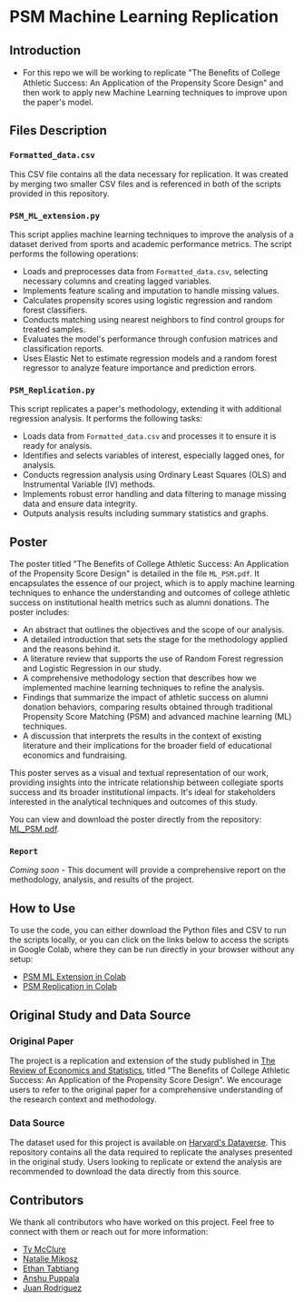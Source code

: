 # PSM Machine Learning Replication

## Introduction
* For this repo we will be working to replicate "The Beneﬁts of College Athletic Success: An Application of the Propensity Score Design" and then work to apply new Machine Learning techniques to improve upon the paper's model.

## Files Description

### `Formatted_data.csv`
This CSV file contains all the data necessary for replication. It was created by merging two smaller CSV files and is referenced in both of the scripts provided in this repository.

### `PSM_ML_extension.py`
This script applies machine learning techniques to improve the analysis of a dataset derived from sports and academic performance metrics. The script performs the following operations:
- Loads and preprocesses data from `Formatted_data.csv`, selecting necessary columns and creating lagged variables.
- Implements feature scaling and imputation to handle missing values.
- Calculates propensity scores using logistic regression and random forest classifiers.
- Conducts matching using nearest neighbors to find control groups for treated samples.
- Evaluates the model's performance through confusion matrices and classification reports.
- Uses Elastic Net to estimate regression models and a random forest regressor to analyze feature importance and prediction errors.

### `PSM_Replication.py`
This script replicates a paper's methodology, extending it with additional regression analysis. It performs the following tasks:
- Loads data from `Formatted_data.csv` and processes it to ensure it is ready for analysis.
- Identifies and selects variables of interest, especially lagged ones, for analysis.
- Conducts regression analysis using Ordinary Least Squares (OLS) and Instrumental Variable (IV) methods.
- Implements robust error handling and data filtering to manage missing data and ensure data integrity.
- Outputs analysis results including summary statistics and graphs.

## Poster

The poster titled "The Benefits of College Athletic Success: An Application of the Propensity Score Design" is detailed in the file `ML_PSM.pdf`. It encapsulates the essence of our project, which is to apply machine learning techniques to enhance the understanding and outcomes of college athletic success on institutional health metrics such as alumni donations. The poster includes:

- An abstract that outlines the objectives and the scope of our analysis.
- A detailed introduction that sets the stage for the methodology applied and the reasons behind it.
- A literature review that supports the use of Random Forest regression and Logistic Regression in our study.
- A comprehensive methodology section that describes how we implemented machine learning techniques to refine the analysis.
- Findings that summarize the impact of athletic success on alumni donation behaviors, comparing results obtained through traditional Propensity Score Matching (PSM) and advanced machine learning (ML) techniques.
- A discussion that interprets the results in the context of existing literature and their implications for the broader field of educational economics and fundraising.

This poster serves as a visual and textual representation of our work, providing insights into the intricate relationship between collegiate sports success and its broader institutional impacts. It's ideal for stakeholders interested in the analytical techniques and outcomes of this study.

You can view and download the poster directly from the repository: [ML_PSM.pdf](./ML_PSM.pdf).
### `Report`
*Coming soon* - This document will provide a comprehensive report on the methodology, analysis, and results of the project.

## How to Use
To use the code, you can either download the Python files and CSV to run the scripts locally, or you can click on the links below to access the scripts in Google Colab, where they can be run directly in your browser without any setup:

- [PSM ML Extension in Colab](https://colab.research.google.com/drive/1u4YxK_ndsvyyUrCngM23oq6DXMdRFQhu#scrollTo=KGAwEciMHTfw)
- [PSM Replication in Colab](https://colab.research.google.com/drive/1D9Wbt3Y0g8Q_cBkghSxpT-2ObatIjY4r#scrollTo=pLajfPK3GCfK)

## Original Study and Data Source

### Original Paper
The project is a replication and extension of the study published in [The Review of Economics and Statistics](https://direct.mit.edu/rest/article-abstract/99/1/119/58365/The-Benefits-of-College-Athletic-Success-An?redirectedFrom=fulltext), titled "The Benefits of College Athletic Success: An Application of the Propensity Score Design". We encourage users to refer to the original paper for a comprehensive understanding of the research context and methodology.

### Data Source
The dataset used for this project is available on [Harvard's Dataverse](https://dataverse.harvard.edu/dataset.xhtml?persistentId=doi:10.7910/DVN/ASXOBS). This repository contains all the data required to replicate the analyses presented in the original study. Users looking to replicate or extend the analysis are recommended to download the data directly from this source.

## Contributors

We thank all contributors who have worked on this project. Feel free to connect with them or reach out for more information:

- [Ty McClure](https://www.linkedin.com/in/ty-mcclure-b65391236)
- [Natalie Mikosz](https://www.linkedin.com/in/natalie-mikosz-880b79250/)
- [Ethan Tabtiang](https://www.linkedin.com/in/ethan-tabtiang-b8a017127/)
- [Anshu Puppala](https://www.linkedin.com/in/anshuman-puppala-73274226a/)
- [Juan Rodriguez](https://www.linkedin.com/in/juan-rodriguez-3a1228294/)



